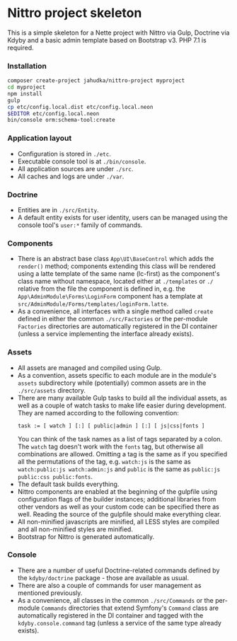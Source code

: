 Nittro project skeleton
=======================

This is a simple skeleton for a Nette project with Nittro via Gulp,
Doctrine via Kdyby and a basic admin template based on Bootstrap v3.
PHP 7.1 is required.

### Installation

```bash
composer create-project jahudka/nittro-project myproject
cd myproject
npm install
gulp
cp etc/config.local.dist etc/config.local.neon
$EDITOR etc/config.local.neon
bin/console orm:schema-tool:create
```

### Application layout
 - Configuration is stored in `./etc`.
 - Executable console tool is at `./bin/console`.
 - All application sources are under `./src`.
 - All caches and logs are under `./var`.

### Doctrine
 - Entities are in `./src/Entity`.
 - A default entity exists for user identity, users can be managed
   using the console tool's `user:*` family of commands.

### Components
 - There is an abstract base class `App\UI\BaseControl` which adds
   the `render()` method; components extending this class will be
   rendered using a latte template of the same name (lc-first) as
   the component's class name without namespace, located either at
   `./templates` or `./` relative from the file the component is
   defined in, e.g. the `App\AdminModule\Forms\LoginForm` component has
   a template at `src/AdminModule/Forms/templates/loginForm.latte`.
 - As a convenience, all interfaces with a single method called `create`
   defined in either the common `./src/Factories` or the per-module
   `Factories` directories are automatically registered in the DI container
   (unless a service implementing the interface already exists).

### Assets
 - All assets are managed and compiled using Gulp.
 - As a convention, assets specific to each module are in the
   module's `assets` subdirectory while (potentially) common
   assets are in the `./src/assets` directory.
 - There are many available Gulp tasks to build all the individual
   assets, as well as a couple of watch tasks to make life easier
   during development. They are named according to the following
   convention:
   ```
   task := [ watch ] [:] [ public|admin ] [:] [ js|css|fonts ]
   ```
   You can think of the task names as a list of tags separated by
   a colon. The `watch` tag doesn't work with the `fonts` tag,
   but otherwise all combinations are allowed. Omitting a tag
   is the same as if you specified all the permutations of the tag,
   e.g. `watch:js` is the same as `watch:public:js watch:admin:js`
   and `public` is the same as `public:js public:css public:fonts`.
 - The default task builds everything. 
 - Nittro components are enabled at the beginning of the gulpfile
   using configuration flags of the builder instances; additional
   libraries from other vendors as well as your custom code can be
   specified there as well. Reading the source of the gulpfile should
   make everything clear.
 - All non-minified javascripts are minified, all LESS styles are
   compiled and all non-minified styles are minified.
 - Bootstrap for Nittro is generated automatically.

### Console
 - There are a number of useful Doctrine-related commands defined
   by the `kdyby/doctrine` package - those are available as usual.
 - There are also a couple of commands for user management as mentioned
   previously.
 - As a convenience, all classes in the common `./src/Commands` or
   the per-module `Commands` directories that extend Symfony's `Command`
   class are automatically registered in the DI container and tagged
   with the `kdyby.console.command` tag (unless a service of the
   same type already exists).
